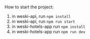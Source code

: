 How to start the project:  
1. in weski-api, run ```npm install```
2. in weski-api, run ```npm run start```
3. in weski-hotels-app run ```npm install```
4. in weski-hotels-app run ```npm run dev```
